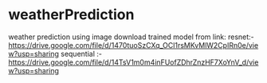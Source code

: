 # weatherPrediction
weather prediction using image
download trained model from link: resnet:-https://drive.google.com/file/d/1470tuoSzCXq_OCl1rsMKvMlW2CpIRn0e/view?usp=sharing
sequential :-https://drive.google.com/file/d/14TsV1m0m4inFUofZDhrZnzHF7XoYnV_d/view?usp=sharing
